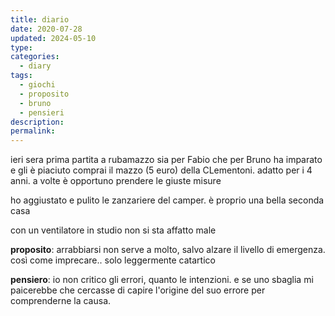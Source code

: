 ```yaml
---
title: diario
date: 2020-07-28
updated: 2024-05-10
type: 
categories:
  - diary
tags:
  - giochi
  - proposito
  - bruno
  - pensieri
description: 
permalink:
---
```

ieri sera prima partita a rubamazzo sia per Fabio che per Bruno
ha imparato e gli è piaciuto
comprai il mazzo (5 euro) della CLementoni. adatto per i 4 anni. a volte è opportuno prendere le giuste misure

ho aggiustato e pulito le zanzariere del camper. è proprio una bella seconda casa

con un ventilatore in studio non si sta affatto male

**proposito**: arrabbiarsi non serve a molto, salvo alzare il livello di emergenza. così come imprecare.. solo leggermente catartico

**pensiero**: io non critico gli errori, quanto le intenzioni.
e se uno sbaglia mi paicerebbe che cercasse di capire l'origine del suo errore per comprenderne la causa.